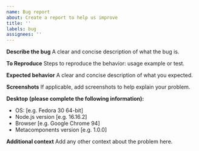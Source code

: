 ```yaml
---
name: Bug report
about: Create a report to help us improve
title: ''
labels: bug
assignees: ''
---
```


**Describe the bug**
A clear and concise description of what the bug is.

**To Reproduce**
Steps to reproduce the behavior: usage example or test.

**Expected behavior**
A clear and concise description of what you expected.

**Screenshots**
If applicable, add screenshots to help explain your problem.

**Desktop (please complete the following information):**

- OS: [e.g. Fedora 30 64-bit]
- Node.js version [e.g. 16.16.2]
- Browser [e.g. Google Chrome 94]
- Metacomponents version [e.g. 1.0.0]

**Additional context**
Add any other context about the problem here.
